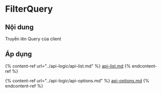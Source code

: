# FilterQuery

## Nội dung

Truyền lên Query của client

## Áp dụng

{% content-ref url="../api-logic/api-list.md" %}
[api-list.md](../api-logic/api-list.md)
{% endcontent-ref %}

{% content-ref url="../api-logic/api-options.md" %}
[api-options.md](../api-logic/api-options.md)
{% endcontent-ref %}

